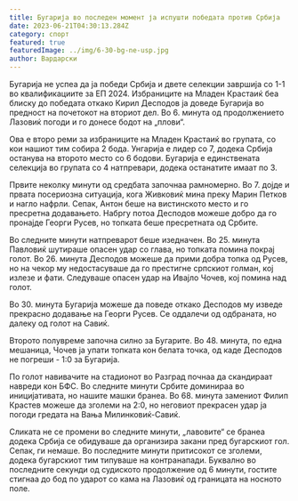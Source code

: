 ```yaml
---
title: Бугарија во последен момент ја испушти победата против Србија
date: 2023-06-21T04:30:13.284Z
category: спорт
featured: true
featuredImage: ../img/6-30-bg-ne-usp.jpg
author: Вардарски
---
```

Бугарија не успеа да ја победи Србија и двете селекции завршија со 1-1 во квалификациите за ЕП 2024. Избраниците на Младен Крастаиќ беа блиску до победата откако Кирил Десподов ја доведе Бугарија во предност на почетокот на вториот дел. Во 6. минута од продолжението Лазовиќ погоди и го донесе бодот на „плови“.

Ова е второ реми за избраниците на Младен Крастаиќ во групата, со кои нашиот тим собира 2 бода. Унгарија е лидер со 7, додека Србија останува на второто место со 6 бодови. Бугарија е единствената селекција во групата со 4 натпревари, додека останатите имаат по 3.

Првите неколку минути од средбата започнаа рамномерно. Во 7. дојде и првата посериозна ситуација, кога Живковиќ мина преку Марин Петков и нагло нафрли. Сепак, Антон беше на вистинското место и го пресретна додавањето. Набргу потоа Десподов можеше добро да го пронајде Георги Русев, но топката беше пресретната од Србите.

Во следните минути натпреварот беше изедначен. Во 25. минута Павловиќ шутираше опасен удар со глава, но топката помина покрај голот. Во 26. минута Десподов можеше да прими добра топка од Русев, но на чекор му недостасуваше да го престигне српскиот голман, кој излезе и фати. Следуваше опасен удар на Ивајло Чочев, кој помина над голот.

Во 30. минута Бугарија можеше да поведе откако Десподов му изведе прекрасно додавање на Георги Русев. Се оддалечи од одбраната, но далеку од голот на Савиќ.

Второто полувреме започна силно за Бугарите. Во 48. минута, по една мешаница, Чочев ја упати топката кон белата точка, од каде Десподов не погреши - 1:0 за Бугарија.

По голот навивачите на стадионот во Разград почнаа да скандираат навреди кон БФС. Во следните минути Србите доминираа во иницијативата, но нашите машки бранеа. Во 68. минута замениот Филип Крастев можеше да зголеми на 2:0, но неговиот прекрасен удар ја погоди гредата на Вања Милинковиќ-Савиќ.

Сликата не се промени во следните минути, „лавовите“ се бранеа додека Србија се обидуваше да организира закани пред бугарскиот гол. Сепак, ги немаше. Во последните минути притисокот се зголеми, додека бугарскиот тим типуваше на контранапади. Буквално во последните секунди од судиското продолжение од 6 минути, гостите стигнаа до бод по ударот со кама на Лазовиќ од границата на носното поле.